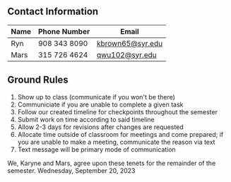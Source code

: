 ## Contact Information
|Name|Phone Number|Email|
|---|---|---|
|Ryn  |908 343 8090|kbrown65@syr.edu|
|  Mars |315 726 4624|qwu102@syr.edu|

## Ground Rules
1) Show up to class (communicate if you won't be there)
2) Communiciate if you are unable to complete a given task
3) Follow our created timeline for checkpoints throughout the semester
4) Submit work on time according to said timeline
5) Allow 2-3 days for revisions after changes are requested
6) Allocate time outside of classroom for meetings and come prepared; if you are unable to make a meeting, communicate the reason via text
7) Text message will be primary mode of communication

We, Karyne and Mars, agree upon these tenets for the remainder of the semester.
Wednesday, September 20, 2023
